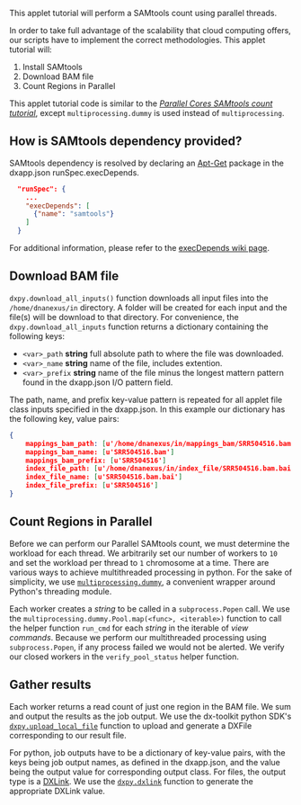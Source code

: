 This applet tutorial will perform a SAMtools count using parallel threads.

In order to take full advantage of the scalability that cloud computing offers, our scripts have to implement the correct methodologies. This applet tutorial will:
1. Install SAMtools
2. Download BAM file
3. Count Regions in Parallel

This applet tutorial code is similar to the [_Parallel Cores SAMtools count tutorial_](/python_parallel_tutorial.html#samtools_count_para_reg_subprocess_py), except `multiprocessing.dummy` is used instead of `multiprocessing`.

## How is SAMtools dependency provided?
SAMtools dependency is resolved by declaring an [Apt-Get](https://help.ubuntu.com/14.04/serverguide/apt-get.html) package in the dxapp.json runSpec.execDepends.
```json
  "runSpec": {
    ...
    "execDepends": [
      {"name": "samtools"}
    ]
  }
```
For additional information, please refer to the [execDepends wiki page](https://wiki.dnanexus.com/Execution-Environment-Reference#Software-Packages).

## Download BAM file

`dxpy.download_all_inputs()` function downloads all input files into the `/home/dnanexus/in` directory. A folder will be created for each input and the file(s) will be download to that directory. For convenience, the `dxpy.download_all_inputs` function returns a dictionary containing the following keys:
* `<var>_path` **string** full absolute path to where the file was downloaded.
* `<var>_name` **string** name of the file, includes extention.
* `<var>_prefix` **string** name of the file minus the longest mattern pattern found in the dxapp.json I/O pattern field.

The path, name, and prefix key-value pattern is repeated for all applet file class inputs specified in the dxapp.json. In this example our dictionary has the following key, value pairs:
```json
{
    mappings_bam_path: [u'/home/dnanexus/in/mappings_bam/SRR504516.bam']
    mappings_bam_name: [u'SRR504516.bam']
    mappings_bam_prefix: [u'SRR504516']
    index_file_path: [u'/home/dnanexus/in/index_file/SRR504516.bam.bai']
    index_file_name: [u'SRR504516.bam.bai']
    index_file_prefix: [u'SRR504516']
}
```
<!-- SECTION: Download Inputs -->

## Count Regions in Parallel
Before we can perform our Parallel SAMtools count, we must determine the workload for each thread. We arbitrarily set our number of workers to `10` and set the workload per thread to `1` chromosome at a time. There are various ways to achieve multithreaded processing in python. For the sake of simplicity, we use [`multiprocessing.dummy`](https://docs.python.org/2/library/multiprocessing.html#module-multiprocessing.dummy), a convenient wrapper around Python's threading module.
<!-- INCLUDE: {% include note.html content="In addition to Python's `multiprocessing.dummy` 
 module we simplify our multithreaded processing with several helper functions. We won't cover all the helper functions here so feel free to review the applet source code in GitHub to see function implementations." %} -->
<!-- SECTION: Parallel by Chromosome using Subprocess.Popen -->
Each worker creates a *string* to be called in a `subprocess.Popen` call. We use the `multiprocessing.dummy.Pool.map(<func>, <iterable>)` function to call the helper function `run_cmd` for each *string* in the iterable of *view commands*. Because we perform our multithreaded processing using `subprocess.Popen`, if any process failed we would not be alerted. We verify our closed workers in the `verify_pool_status` helper function.
<!-- SECTION: Verify Pool Worker -->
<!-- INCLUDE: {% include important.html content="In this example we use `subprocess.Popen` to process, then, later on, verify our results in `verify_pool_status`. In general, it is considered good practice to use python's built-in subprocess convenience functions. In this case, `subprocess.check_call` would achieve the same goal." %} -->

## Gather results

Each worker returns a read count of just one region in the BAM file. We sum and output the results as the job output. We use the dx-toolkit python SDK's [`dxpy.upload_local_file`](http://autodoc.dnanexus.com/bindings/python/current/dxpy_dxfile.html?highlight=upload_local_file#dxpy.bindings.dxfile_functions.upload_local_file) function to upload and generate a DXFile corresponding to our result file.
<!-- Gather results and generate applet output -->
For python, job outputs have to be a dictionary of key-value pairs, with the keys being job output names, as defined in the dxapp.json, and the value being the output value for corresponding output class. For files, the output type is a [DXLink](https://wiki.dnanexus.com/api-specification-v1.0.0/Details-and-Links#Linking). We use the [`dxpy.dxlink`](http://autodoc.dnanexus.com/bindings/python/current/dxpy_functions.html?highlight=dxlink#dxpy.bindings.dxdataobject_functions.dxlink) function to generate the appropriate DXLink value.
<!-- SECTION: Gather results and generate applet output -->
